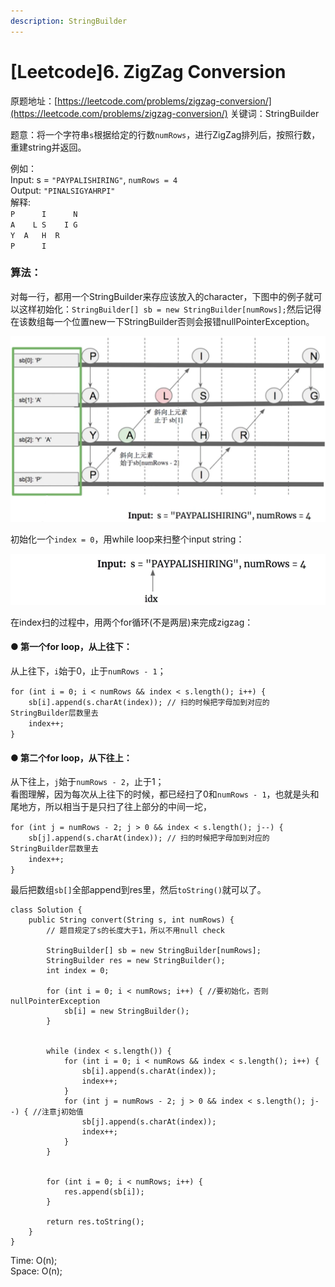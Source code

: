 ```yaml
---
description: StringBuilder
---
```


# \[Leetcode]6. ZigZag Conversion

原题地址：[https://leetcode.com/problems/zigzag-conversion/](https://leetcode.com/problems/zigzag-conversion/) 关键词：StringBuilder

题意：将一个字符串`s`根据给定的行数`numRows`，进行ZigZag排列后，按照行数，重建string并返回。

例如：\
Input: s = `"PAYPALISHIRING"`, `numRows = 4 `\
Output: `"PINALSIGYAHRPI" `\
解释: \
`P      I      N `\
`A    L S    I G `\
`Y  A   H  R `\
`P      I`



### 算法：

对每一行，都用一个StringBuilder来存应该放入的character，下图中的例子就可以这样初始化：`StringBuilder[] sb = new StringBuilder[numRows];`然后记得在该数组每一个位置new一下StringBuilder否则会报错nullPointerException。

![](<../.gitbook/assets/Screen Shot 2021-08-08 at 4.55.27 PM.png>)

初始化一个`index = 0`，用while loop来扫整个input string：

![](<../.gitbook/assets/Screen Shot 2021-08-08 at 9.49.05 PM.png>)

在index扫的过程中，用两个for循环(不是两层)来完成zigzag：

#### ● 第一个for loop，从上往下：

从上往下，`i`始于0，止于`numRows - 1`；

`for (int i = 0; i < numRows && index < s.length(); i++) { `\
`    sb[i].append(s.charAt(index)); // 扫的时候把字母加到对应的StringBuilder层数里去`\
`     index++;  `\
`}`



#### ● 第二个for loop，从下往上：

从下往上，`j`始于`numRows - 2`，止于1；\
看图理解，因为每次从上往下的时候，都已经扫了0和`numRows - 1`，也就是头和尾地方，所以相当于是只扫了往上部分的中间一坨，

`for (int j = numRows - 2; j > 0 && index < s.length(); j--) { `\
`    sb[j].append(s.charAt(index)); // 扫的时候把字母加到对应的StringBuilder层数里去`\
`     index++;  `\
`}`



最后把数组`sb[]`全部append到res里，然后`toString()`就可以了。

```
class Solution {
    public String convert(String s, int numRows) {
        // 题目规定了s的长度大于1，所以不用null check
        
        StringBuilder[] sb = new StringBuilder[numRows];
        StringBuilder res = new StringBuilder();
        int index = 0;
        
        for (int i = 0; i < numRows; i++) { //要初始化，否则nullPointerException
            sb[i] = new StringBuilder();
        }
        
        
        while (index < s.length()) {
            for (int i = 0; i < numRows && index < s.length(); i++) {
                sb[i].append(s.charAt(index));
                index++;
            }
            for (int j = numRows - 2; j > 0 && index < s.length(); j--) { //注意j初始值
                sb[j].append(s.charAt(index));
                index++;
            }
        }
        
        
        for (int i = 0; i < numRows; i++) {
            res.append(sb[i]);
        }
        
        return res.toString();
    }
}
```

Time: O(n);\
Space: O(n);



